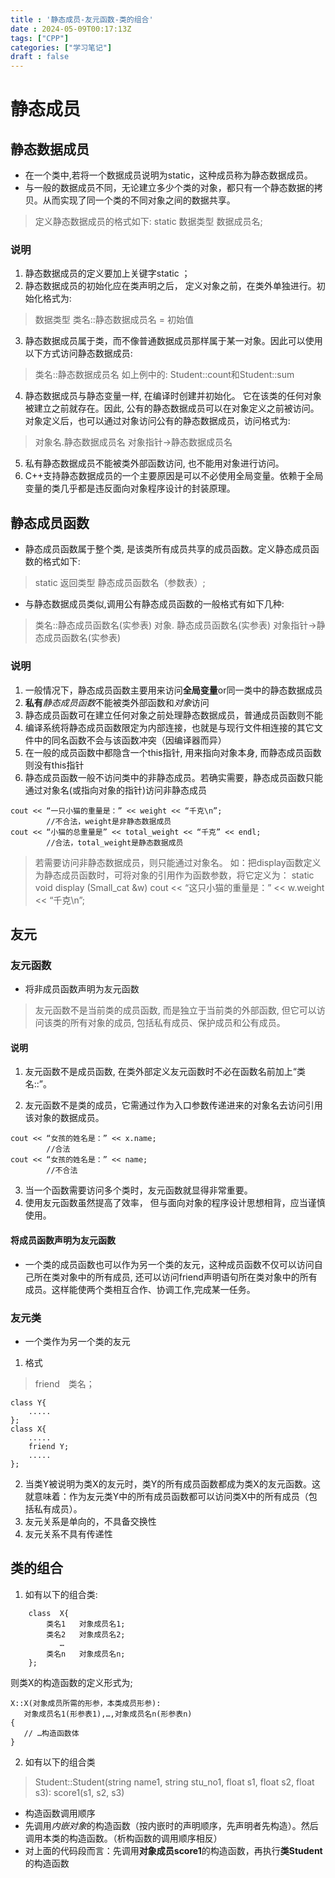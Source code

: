 ```yaml
---
title : '静态成员-友元函数-类的组合'
date : 2024-05-09T00:17:13Z
tags: ["CPP"]
categories: ["学习笔记"]
draft : false
---
```

# 静态成员
## 静态数据成员
- 在一个类中,若将一个数据成员说明为static，这种成员称为静态数据成员。
- 与一般的数据成员不同，无论建立多少个类的对象，都只有一个静态数据的拷贝。从而实现了同一个类的不同对象之间的数据共享。
> 定义静态数据成员的格式如下:
> static 数据类型 数据成员名; 
### 说明
1. 静态数据成员的定义要加上关键字static ；
2. 静态数据成员的初始化应在类声明之后， 定义对象之前，在类外单独进行。初始化格式为:
> 数据类型 类名::静态数据成员名 = 初始值
      
3. 静态数据成员属于类，而不像普通数据成员那样属于某一对象。因此可以使用以下方式访问静态数据成员: 
> 类名::静态数据成员名
> 如上例中的: Student::count和Student::sum 
4. 静态数据成员与静态变量一样, 在编译时创建并初始化。 它在该类的任何对象被建立之前就存在。因此, 公有的静态数据成员可以在对象定义之前被访问。对象定义后，也可以通过对象访问公有的静态数据成员，访问格式为:
> 对象名.静态数据成员名
> 对象指针->静态数据成员名
5. 私有静态数据成员不能被类外部函数访问, 也不能用对象进行访问。
6. C++支持静态数据成员的一个主要原因是可以不必使用全局变量。依赖于全局变量的类几乎都是违反面向对象程序设计的封装原理。
## 静态成员函数
- 静态成员函数属于整个类, 是该类所有成员共享的成员函数。定义静态成员函数的格式如下:
>  static 返回类型 静态成员函数名（参数表）;
- 与静态数据成员类似,调用公有静态成员函数的一般格式有如下几种:
> 类名::静态成员函数名(实参表)
> 对象. 静态成员函数名(实参表)
> 对象指针->静态成员函数名(实参表)
### 说明
1. 一般情况下，静态成员函数主要用来访问**全局变量**or同一类中的静态数据成员
2. **私有***静态成员函数*不能被类外部函数和*对象*访问
3. 静态成员函数可在建立任何对象之前处理静态数据成员，普通成员函数则不能
4. 编译系统将静态成员函数限定为内部连接，也就是与现行文件相连接的其它文件中的同名函数不会与该函数冲突（因编译器而异）
5. 在一般的成员函数中都隐含一个this指针, 用来指向对象本身, 而静态成员函数则没有this指针
6. 静态成员函数一般不访问类中的非静态成员。若确实需要，静态成员函数只能通过对象名(或指向对象的指针)访问非静态成员
```
cout << “一只小猫的重量是：” << weight << “千克\n”;
		//不合法，weight是非静态数据成员
cout << “小猫的总重量是” << total_weight << “千克” << endl;
		//合法，total_weight是静态数据成员
```
> 若需要访问非静态数据成员，则只能通过对象名。
> 如：把display函数定义为静态成员函数时，可将对象的引用作为函数参数，将它定义为：
> static void display (Small_cat &w)
> cout << “这只小猫的重量是：” << w.weight << “千克\n”;
## 友元
### 友元函数
- 将非成员函数声明为友元函数
> 友元函数不是当前类的成员函数, 而是独立于当前类的外部函数, 但它可以访问该类的所有对象的成员, 包括私有成员、保护成员和公有成员。
#### 说明
1. 友元函数不是成员函数, 在类外部定义友元函数时不必在函数名前加上“类名::”。

2. 友元函数不是类的成员，它需通过作为入口参数传递进来的对象名去访问引用该对象的数据成员。
```
cout << “女孩的姓名是：” << x.name;
		//合法
cout << “女孩的姓名是：” << name;
		//不合法

```
3. 当一个函数需要访问多个类时，友元函数就显得非常重要。
4. 使用友元函数虽然提高了效率， 但与面向对象的程序设计思想相背，应当谨慎使用。
#### 将成员函数声明为友元函数           
- 一个类的成员函数也可以作为另一个类的友元，这种成员函数不仅可以访问自己所在类对象中的所有成员, 还可以访问friend声明语句所在类对象中的所有成员。这样能使两个类相互合作、协调工作,完成某一任务。 
### 友元类
- 一个类作为另一个类的友元
1. 格式
> friend　类名；
```
class Y{
    .....
};
class X{
    .....
    friend Y;
    .....
};

```
2. 当类Y被说明为类X的友元时，类Y的所有成员函数都成为类X的友元函数。这就意味着：作为友元类Y中的所有成员函数都可以访问类X中的所有成员（包括私有成员）。
3. 友元关系是单向的，不具备交换性
4. 友元关系不具有传递性
## 类的组合
1. 如有以下的组合类:
```
    class  X{
        类名1   对象成员名1;
        类名2   对象成员名2;
           …
        类名n   对象成员名n;
    };
```
则类X的构造函数的定义形式为;
```
X::X(对象成员所需的形参，本类成员形参):
   对象成员名1(形参表1),…,对象成员名n(形参表n)
{
   // …构造函数体
} 
```
2. 如有以下的组合类 
> Student::Student(string  name1, string stu_no1, float s1, float s2, float s3): score1(s1, s2, s3)
- 构造函数调用顺序
- 先调用*内嵌对象*的构造函数（按内嵌时的声明顺序，先声明者先构造）。然后调用本类的构造函数。（析构函数的调用顺序相反）
- 对上面的代码段而言：先调用**对象成员score1**的构造函数，再执行**类Student**的构造函数





